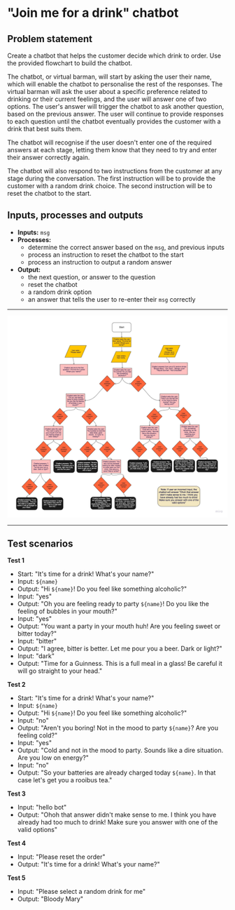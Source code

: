 # "Join me for a drink" chatbot

## Problem statement


Create a chatbot that helps the customer decide which drink to order. Use the provided flowchart to build the chatbot.

The chatbot, or virtual barman, will start by asking the user their name, which will enable the chatbot to personalise the rest of the responses. The virtual barman will ask the user about a specific preference related to drinking or their current feelings, and the user will answer one of two options. The user's answer will trigger the chatbot to ask another question, based on the previous answer. The user will continue to provide responses to each question until the chatbot eventually provides the customer with a drink that best suits them. 

The chatbot will recognise if the user doesn't enter one of the required answers at each stage, letting them know that they need to try and enter their answer correctly again. 

The chatbot will also respond to two instructions from the customer at any stage during the conversation. The first instruction will be to provide the customer with a random drink choice.  The second instruction will be to reset the chatbot to the start. 

## Inputs, processes and outputs


* **Inputs:** ```msg```
* **Processes:** 
  * determine the correct answer based on the ```msg```, and previous inputs
  * process an instruction to reset the chatbot to the start
  * process an instruction to output a random answer
* **Output:** 
  * the next question, or answer to the question
  * reset the chatbot
  * a random drink option
  * an answer that tells the user to re-enter their ```msg``` correctly

--------------

![flowchart](barbot-flowchart.jpg)

-----------------
## Test scenarios

**Test 1**

* Start: "It's time for a drink! What's your name?"
* Input: ````${name}````
* Output: "Hi ````${name}````! Do you feel like something alcoholic?"
* Input: "yes"
* Output: "Oh you are feeling ready to party ````${name}````! Do you like the feeling of bubbles in your mouth?"
* Input: "yes"
* Output: "You want a party in your mouth huh! Are you feeling sweet or bitter today?"
* Input: "bitter"
* Output: "I agree, bitter is better. Let me pour you a beer. Dark or light?"
* Input: "dark"
* Output: "Time for a Guinness.  This is a full meal in a glass! Be careful it will go straight to your head."
  
**Test 2**  

* Start: "It's time for a drink! What's your name?"
* Input: ````${name}````
* Output: "Hi ````${name}````! Do you feel like something alcoholic?"
* Input: "no"
* Output: "Aren't you boring! Not in the mood to party ````${name}````? Are you feeling cold?"
* Input: "yes"
* Output: "Cold and not in the mood to party.  Sounds like a dire situation.  Are you low on energy?"
* Input: "no"
* Output: "So your batteries are already charged today ````${name}````.  In that case let's get you a rooibus tea."

**Test 3**

* Input: "hello bot"
* Output: "Ohoh that answer didn't make sense to me. I think you have already had too much to drink! Make sure you answer with one of the valid options"

**Test 4**

* Input: "Please reset the order"
* Output: "It's time for a drink! What's your name?"

**Test 5**

* Input: "Please select a random drink for me"
* Output: "Bloody Mary"